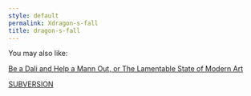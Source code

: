 ```yaml
---
style: default
permalink: Xdragon-s-fall
title: dragon-s-fall
---
```

You may also like:

[Be a Dali and Help a Mann Out, or The Lamentable State of Modern Art](http://scp-wiki.net/be-a-dali-and-help-a-mann-out-or-the-lamentable-state-of-mod)

[SUBVERSION](http://scp-wiki.net/subversion-hub)
